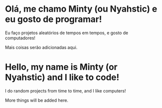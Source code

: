 # Olá, me chamo Minty (ou Nyahstic) e eu gosto de programar!
Eu faço projetos aleatórios de tempos em tempos, e gosto de computadores!

Mais coisas serão adicionadas aqui.

# Hello, my name is Minty (or Nyahstic) and I like to code!
I do random projects from time to time, and I like computers! 

More things will be added here.

